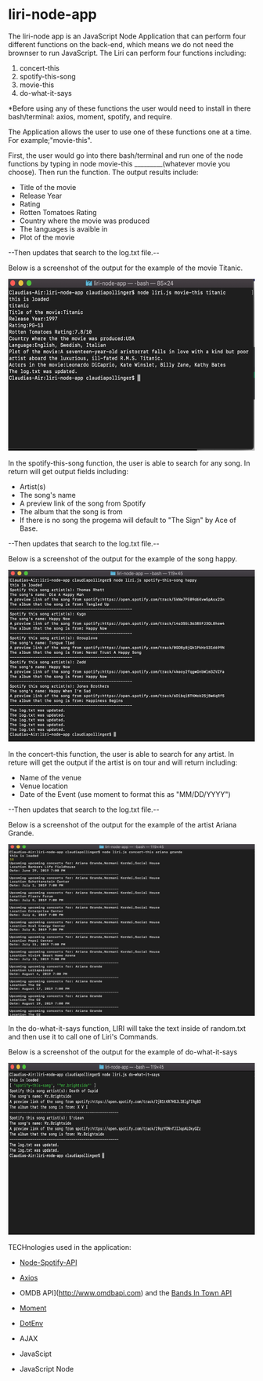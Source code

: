 # liri-node-app

The liri-node app is an JavaScript Node Application that can perform four different functions on the back-end, which means we do not need the brownser to run JavaScript. The Liri can perform four functions including:
1. concert-this
2. spotify-this-song
3. movie-this
4. do-what-it-says

*Before using any of these functions the user would need to install in there bash/terminal: axios, moment, spotify, and require.

The Application allows the user to use one of these functions one at a time.  For example;"movie-this". 

First, the user would go into there bash/terminal and run one of the node functions by typing in node movie-this _________(whatever movie you choose). Then run the function. The output results include:


* Title of the movie
* Release Year 
* Rating
* Rotten Tomatoes Rating 
* Country where the movie was produced
* The languages is avaible in 
* Plot of the movie

--Then updates that search to the log.txt file.-- 


Below is a screenshot of the output for the example of the movie Titanic. 

<img src ="images/MOVIE-THIS.png" width = 600px height = 350px>



In the spotify-this-song function, the user is able to search for any song. In return will get output fields including:
* Artist(s)
* The song's name 
* A preview link of the song from Spotify
* The album that the song is from 
* If there is no song the progema will default to "The Sign" by Ace of Base. 

--Then updates that search to the log.txt file.-- 

Below is a screenshot of the output for the example of the song happy. 

<img src ="images/Spotify-this.png" width = 600px height = 350px>



In the concert-this function, the user is able to search for any artist. In reture will get the output if the artist is on tour and will return including:
* Name of the venue
* Venue location
* Date of the Event (use moment to format this as "MM/DD/YYYY")

--Then updates that search to the log.txt file.-- 

Below is a screenshot of the output for the example of the artist Ariana Grande. 

<img src ="images/concert-this.png" width = 600px height = 350px>



In the do-what-it-says function, LIRI will take the text inside of random.txt and then use it to call one of Liri's Commands. 

Below is a screenshot of the output for the example of do-what-it-says

<img src ="images/dowhatitsays.png" width = 600px height = 350px>




 TECHnologies used in the application: 

* [Node-Spotify-API](https://www.npmjs.com/package/node-spotify-api)

* [Axios](https://www.npmjs.com/package/axios)

* OMDB API](http://www.omdbapi.com) and the [Bands In Town API](http://www.artists.bandsintown.com/bandsintown-api)

* [Moment](https://www.npmjs.com/package/moment)

* [DotEnv](https://www.npmjs.com/package/dotenv)

* AJAX

* JavaScipt 

* JavaScript Node 


   